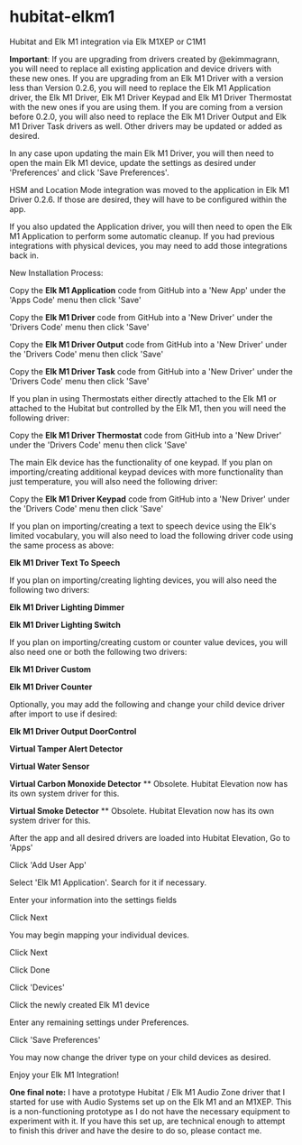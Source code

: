 # hubitat-elkm1
Hubitat and Elk M1 integration via Elk M1XEP or C1M1

**Important**: If you are upgrading from drivers created by @ekimmagrann, you will need to replace all existing 
application and device drivers with these new ones.  If you are upgrading from an Elk M1 Driver with a version less than 
Version 0.2.6, you will need to replace the Elk M1 Application driver, the Elk M1 Driver, Elk M1 Driver Keypad and
Elk M1 Driver Thermostat with the new ones if you are using them.  If you are coming from a version before 0.2.0,
you will also need to replace the Elk M1 Driver Output and Elk M1 Driver Task drivers as well.  Other drivers may 
be updated or added as desired.

In any case upon updating the main Elk M1 Driver, you will then need to open the main Elk M1 device, update the settings
as desired under 'Preferences' 
and click 'Save Preferences'.

HSM and Location Mode integration was moved to the application in Elk M1 Driver 0.2.6.  If those are desired, they will
have to be configured within the app.

If you also updated the Application driver, you will then need to open the Elk M1 Application to perform some automatic
cleanup. If you had previous integrations with physical devices, you may need to add those integrations back in.  

New Installation Process:

Copy the **Elk M1 Application** code from GitHub into a 'New App' under the 'Apps Code' menu then click 'Save'

Copy the **Elk M1 Driver** code from GitHub into a 'New Driver' under the 'Drivers Code' menu then click 'Save'

Copy the **Elk M1 Driver Output** code from GitHub into a 'New Driver' under the 'Drivers Code' menu then click 'Save'

Copy the **Elk M1 Driver Task** code from GitHub into a 'New Driver' under the 'Drivers Code' menu then click 'Save'

If you plan in using Thermostats either directly attached to the Elk M1 or attached to the Hubitat but controlled by the 
Elk M1, then you will need the following driver:

Copy the **Elk M1 Driver Thermostat** code from GitHub into a 'New Driver' under the 'Drivers Code' menu then click 'Save'

The main Elk device has the functionality of one keypad.  If you plan on importing/creating additional keypad 
devices with more functionality than just temperature, you will also need the following driver:

Copy the **Elk M1 Driver Keypad** code from GitHub into a 'New Driver' under the 'Drivers Code' menu then click 'Save'
 
If you plan on importing/creating a text to speech device using the Elk's limited vocabulary, you will also need to 
load the following driver code using the same process as above:

**Elk M1 Driver Text To Speech**

If you plan on importing/creating lighting devices, you will also need the following two drivers:

**Elk M1 Driver Lighting Dimmer**

**Elk M1 Driver Lighting Switch**

If you plan on importing/creating custom or counter value devices, you will also need one or both the following two drivers:

**Elk M1 Driver Custom**

**Elk M1 Driver Counter**

Optionally, you may add the following and change your child device driver after import to use if desired:

**Elk M1 Driver Output DoorControl**

**Virtual Tamper Alert Detector**

**Virtual Water Sensor**

**Virtual Carbon Monoxide Detector**  ** Obsolete.  Hubitat Elevation now has its own system driver for this.

**Virtual Smoke Detector**  ** Obsolete.  Hubitat Elevation now has its own system driver for this.

After the app and all desired drivers are loaded into Hubitat Elevation, Go to 'Apps'

Click 'Add User App'

Select 'Elk M1 Application'.  Search for it if necessary.

Enter your information into the settings fields

Click Next

You may begin mapping your individual devices.

Click Next

Click Done

Click 'Devices'

Click the newly created Elk M1 device

Enter any remaining settings under Preferences.

Click 'Save Preferences' 

You may now change the driver type on your child devices as desired.

Enjoy your Elk M1 Integration! 

**One final note:** I have a prototype Hubitat / Elk M1 Audio Zone driver that I started for use with Audio Systems 
set up on the Elk M1 and an M1XEP.  This is a non-functioning prototype as I do not have the necessary equipment to 
experiment with it.  If you have this set up, are technical enough to attempt to finish this driver and have the desire 
to do so, please contact me.